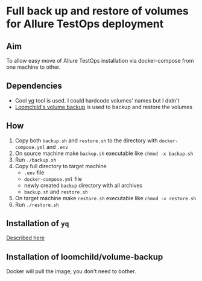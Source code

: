 # Full back up and restore of volumes for Allure TestOps deployment

## Aim

To allow easy move of Allure TestOps installation via docker-compose from one machine to other.

## Dependencies

- Cool [yq](https://github.com/mikefarah/yq) tool is used. I could hardcode volumes' names but I didn't
- [Loomchild's volume backup](https://github.com/loomchild/volume-backup) is used to backup and restore the volumes

## How

1. Copy both `backup.sh` and `restore.sh` to the directory with `docker-compose.yml` and `.env`
2. On source machine make `backup.sh` executable like `chmod -x backup.sh`
3. Run `./backup.sh`
4. Copy full directory to target machine
   - `.env` file
   - `docker-compose.yml` file
   - newly created `backup` directory with all archives
   - `backup.sh` and `restore.sh`
5. On target machine  make `restore.sh` executable like `chmod -x restore.sh`
6. Run `./restore.sh`

## Installation of `yq`

[Described here](https://github.com/mikefarah/yq#install)

## Installation of loomchild/volume-backup

Docker will pull the image, you don't need to bother.
